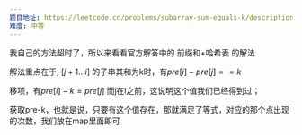 ```yaml
---
题目地址: https://leetcode.cn/problems/subarray-sum-equals-k/description/?envType=study-plan-v2&envId=top-100-liked
难度: 中等
---
```

我自己的方法超时了，所以来看看官方解答中的 前缀和+哈希表 的解法

解法重点在于, $[j+1 ... i]$ 的子串其和为k时，有$pre[i] - pre[j] == k$

移项，有$pre[i]-k = pre[j]$  而j在i之前，这说明这个值我们已经得到过；

获取pre-k，也就是说，只要有这个值存在，那就满足了等式，对应的那个点出现的次数，我们放在map里面即可




